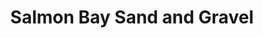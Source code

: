 ---
title: "Salmon Bay Sand and Gravel"
url: /seattle/salmon-bay-sand-and-gravel/
shop: Allgemein
---